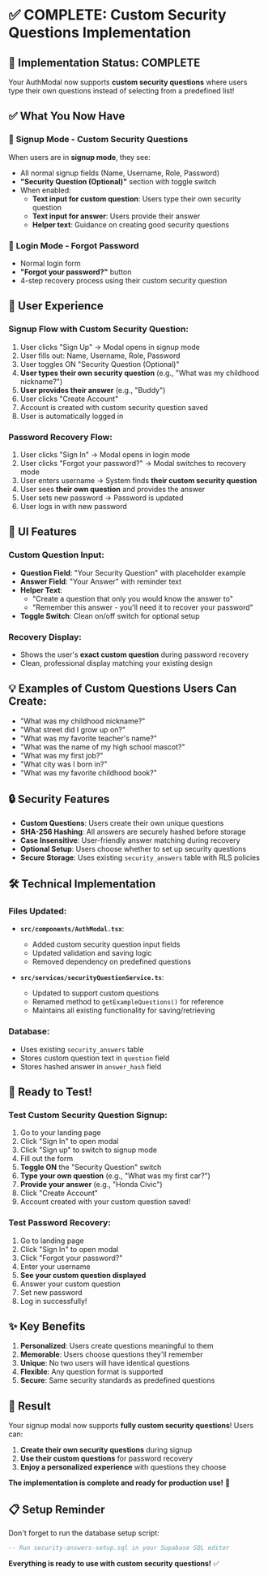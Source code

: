 # ✅ COMPLETE: Custom Security Questions Implementation

## 🎉 Implementation Status: COMPLETE

Your AuthModal now supports **custom security questions** where users type their own questions instead of selecting from a predefined list!

## ✅ What You Now Have

### 🔐 **Signup Mode - Custom Security Questions**
When users are in **signup mode**, they see:
- All normal signup fields (Name, Username, Role, Password)
- **"Security Question (Optional)"** section with toggle switch
- When enabled:
  - **Text input for custom question**: Users type their own security question
  - **Text input for answer**: Users provide their answer
  - **Helper text**: Guidance on creating good security questions

### 🔑 **Login Mode - Forgot Password**
- Normal login form
- **"Forgot your password?"** button
- 4-step recovery process using their custom security question

## 🎯 **User Experience**

### **Signup Flow with Custom Security Question:**
1. User clicks "Sign Up" → Modal opens in signup mode
2. User fills out: Name, Username, Role, Password
3. User toggles ON "Security Question (Optional)"
4. **User types their own security question** (e.g., "What was my childhood nickname?")
5. **User provides their answer** (e.g., "Buddy")
6. User clicks "Create Account"
7. Account is created with custom security question saved
8. User is automatically logged in

### **Password Recovery Flow:**
1. User clicks "Sign In" → Modal opens in login mode
2. User clicks "Forgot your password?" → Modal switches to recovery mode
3. User enters username → System finds **their custom security question**
4. User sees **their own question** and provides the answer
5. User sets new password → Password is updated
6. User logs in with new password

## 🎨 **UI Features**

### **Custom Question Input:**
- **Question Field**: "Your Security Question" with placeholder example
- **Answer Field**: "Your Answer" with reminder text
- **Helper Text**: 
  - "Create a question that only you would know the answer to"
  - "Remember this answer - you'll need it to recover your password"
- **Toggle Switch**: Clean on/off switch for optional setup

### **Recovery Display:**
- Shows the user's **exact custom question** during password recovery
- Clean, professional display matching your existing design

## 💡 **Examples of Custom Questions Users Can Create:**

- "What was my childhood nickname?"
- "What street did I grow up on?"
- "What was my favorite teacher's name?"
- "What was the name of my high school mascot?"
- "What was my first job?"
- "What city was I born in?"
- "What was my favorite childhood book?"

## 🔒 **Security Features**

- **Custom Questions**: Users create their own unique questions
- **SHA-256 Hashing**: All answers are securely hashed before storage
- **Case Insensitive**: User-friendly answer matching during recovery
- **Optional Setup**: Users choose whether to set up security questions
- **Secure Storage**: Uses existing `security_answers` table with RLS policies

## 🛠️ **Technical Implementation**

### **Files Updated:**
- **`src/components/AuthModal.tsx`**: 
  - Added custom security question input fields
  - Updated validation and saving logic
  - Removed dependency on predefined questions

- **`src/services/securityQuestionService.ts`**: 
  - Updated to support custom questions
  - Renamed method to `getExampleQuestions()` for reference
  - Maintains all existing functionality for saving/retrieving

### **Database:**
- Uses existing `security_answers` table
- Stores custom question text in `question` field
- Stores hashed answer in `answer_hash` field

## 🚀 **Ready to Test!**

### **Test Custom Security Question Signup:**
1. Go to your landing page
2. Click "Sign In" to open modal
3. Click "Sign up" to switch to signup mode
4. Fill out the form
5. **Toggle ON** the "Security Question" switch
6. **Type your own question** (e.g., "What was my first car?")
7. **Provide your answer** (e.g., "Honda Civic")
8. Click "Create Account"
9. Account created with your custom question saved!

### **Test Password Recovery:**
1. Go to landing page
2. Click "Sign In" to open modal
3. Click "Forgot your password?"
4. Enter your username
5. **See your custom question displayed**
6. Answer your custom question
7. Set new password
8. Log in successfully!

## ✨ **Key Benefits**

1. **Personalized**: Users create questions meaningful to them
2. **Memorable**: Users choose questions they'll remember
3. **Unique**: No two users will have identical questions
4. **Flexible**: Any question format is supported
5. **Secure**: Same security standards as predefined questions

## 🎯 **Result**

Your signup modal now supports **fully custom security questions**! Users can:

1. **Create their own security questions** during signup
2. **Use their custom questions** for password recovery
3. **Enjoy a personalized experience** with questions they choose

**The implementation is complete and ready for production use!** 🚀

## 📋 **Setup Reminder**

Don't forget to run the database setup script:
```sql
-- Run security-answers-setup.sql in your Supabase SQL editor
```

**Everything is ready to use with custom security questions!** ✅